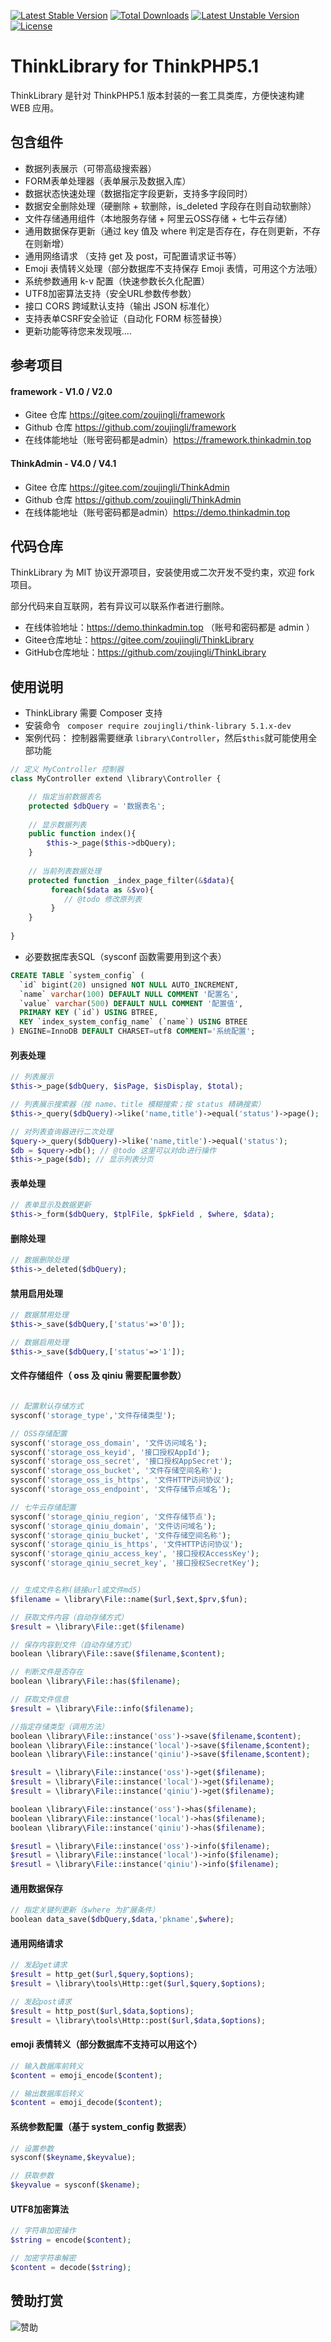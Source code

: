 [![Latest Stable Version](https://poser.pugx.org/zoujingli/think-library/v/stable)](https://packagist.org/packages/zoujingli/think-library) [![Total Downloads](https://poser.pugx.org/zoujingli/think-library/downloads)](https://packagist.org/packages/zoujingli/think-library) [![Latest Unstable Version](https://poser.pugx.org/zoujingli/think-library/v/unstable)](https://packagist.org/packages/zoujingli/think-library) [![License](https://poser.pugx.org/zoujingli/think-library/license)](https://packagist.org/packages/zoujingli/think-library)

# ThinkLibrary for ThinkPHP5.1
ThinkLibrary 是针对 ThinkPHP5.1 版本封装的一套工具类库，方便快速构建 WEB 应用。

## 包含组件
* 数据列表展示（可带高级搜索器）
* FORM表单处理器（表单展示及数据入库）
* 数据状态快速处理（数据指定字段更新，支持多字段同时）
* 数据安全删除处理（硬删除 + 软删除，is_deleted 字段存在则自动软删除）
* 文件存储通用组件（本地服务存储 + 阿里云OSS存储 + 七牛云存储）
* 通用数据保存更新（通过 key 值及 where 判定是否存在，存在则更新，不存在则新增）
* 通用网络请求 （支持 get 及 post，可配置请求证书等）
* Emoji 表情转义处理（部分数据库不支持保存 Emoji 表情，可用这个方法哦）
* 系统参数通用 k-v 配置（快速参数长久化配置）
* UTF8加密算法支持（安全URL参数传参数）
* 接口 CORS 跨域默认支持（输出 JSON 标准化）
* 支持表单CSRF安全验证（自动化 FORM 标签替换）
* 更新功能等待您来发现哦....

## 参考项目

#### framework - V1.0 / V2.0
* Gitee 仓库 https://gitee.com/zoujingli/framework
* Github 仓库 https://github.com/zoujingli/framework
* 在线体能地址（账号密码都是admin）https://framework.thinkadmin.top

#### ThinkAdmin - V4.0 / V4.1
* Gitee 仓库 https://gitee.com/zoujingli/ThinkAdmin
* Github 仓库 https://github.com/zoujingli/ThinkAdmin
* 在线体能地址（账号密码都是admin）https://demo.thinkadmin.top

## 代码仓库
 ThinkLibrary 为 MIT 协议开源项目，安装使用或二次开发不受约束，欢迎 fork 项目。
 
 部分代码来自互联网，若有异议可以联系作者进行删除。
 
 * 在线体验地址：https://demo.thinkadmin.top （账号和密码都是 admin ）
 * Gitee仓库地址：https://gitee.com/zoujingli/ThinkLibrary
 * GitHub仓库地址：https://github.com/zoujingli/ThinkLibrary

## 使用说明
* ThinkLibrary 需要 Composer 支持
* 安装命令 ` composer require zoujingli/think-library 5.1.x-dev`
* 案例代码：
控制器需要继承 `library\Controller`，然后`$this`就可能使用全部功能
```php
// 定义 MyController 控制器
class MyController extend \library\Controller {

    // 指定当前数据表名
    protected $dbQuery = '数据表名';
    
    // 显示数据列表
    public function index(){
        $this->_page($this->dbQuery);
    }
    
    // 当前列表数据处理
    protected function _index_page_filter(&$data){
         foreach($data as &$vo){
            // @todo 修改原列表
         }
    }
    
}
```
* 必要数据库表SQL（sysconf 函数需要用到这个表）
```sql
CREATE TABLE `system_config` (
  `id` bigint(20) unsigned NOT NULL AUTO_INCREMENT,
  `name` varchar(100) DEFAULT NULL COMMENT '配置名',
  `value` varchar(500) DEFAULT NULL COMMENT '配置值',
  PRIMARY KEY (`id`) USING BTREE,
  KEY `index_system_config_name` (`name`) USING BTREE
) ENGINE=InnoDB DEFAULT CHARSET=utf8 COMMENT='系统配置';
```

#### 列表处理
```php
// 列表展示
$this->_page($dbQuery, $isPage, $isDisplay, $total);

// 列表展示搜索器（按 name、title 模糊搜索；按 status 精确搜索）
$this->_query($dbQuery)->like('name,title')->equal('status')->page();

// 对列表查询器进行二次处理
$query->_query($dbQuery)->like('name,title')->equal('status');
$db = $query->db(); // @todo 这里可以对db进行操作
$this->_page($db); // 显示列表分页
```

#### 表单处理
```php
// 表单显示及数据更新
$this->_form($dbQuery, $tplFile, $pkField , $where, $data);
```

#### 删除处理
```php
// 数据删除处理
$this->_deleted($dbQuery);
```

#### 禁用启用处理
```php
// 数据禁用处理
$this->_save($dbQuery,['status'=>'0']);

// 数据启用处理
$this->_save($dbQuery,['status'=>'1']);
```

#### 文件存储组件（ oss 及 qiniu 需要配置参数）
```php

// 配置默认存储方式    
sysconf('storage_type','文件存储类型');

// OSS存储配置
sysconf('storage_oss_domain', '文件访问域名');
sysconf('storage_oss_keyid', '接口授权AppId');
sysconf('storage_oss_secret', '接口授权AppSecret');
sysconf('storage_oss_bucket', '文件存储空间名称');
sysconf('storage_oss_is_https', '文件HTTP访问协议');
sysconf('storage_oss_endpoint', '文件存储节点域名');

// 七牛云存储配置
sysconf('storage_qiniu_region', '文件存储节点');
sysconf('storage_qiniu_domain', '文件访问域名');
sysconf('storage_qiniu_bucket', '文件存储空间名称');
sysconf('storage_qiniu_is_https', '文件HTTP访问协议');
sysconf('storage_qiniu_access_key', '接口授权AccessKey');
sysconf('storage_qiniu_secret_key', '接口授权SecretKey');


// 生成文件名称(链接url或文件md5)
$filename = \library\File::name($url,$ext,$prv,$fun);

// 获取文件内容（自动存储方式）
$result = \library\File::get($filename)

// 保存内容到文件（自动存储方式）
boolean \library\File::save($filename,$content);

// 判断文件是否存在
boolean \library\File::has($filename);

// 获取文件信息
$result = \library\File::info($filename);

//指定存储类型（调用方法）
boolean \library\File::instance('oss')->save($filename,$content);
boolean \library\File::instance('local')->save($filename,$content);
boolean \library\File::instance('qiniu')->save($filename,$content);

$result = \library\File::instance('oss')->get($filename);
$result = \library\File::instance('local')->get($filename);
$result = \library\File::instance('qiniu')->get($filename);

boolean \library\File::instance('oss')->has($filename);
boolean \library\File::instance('local')->has($filename);
boolean \library\File::instance('qiniu')->has($filename);

$resutl = \library\File::instance('oss')->info($filename);
$resutl = \library\File::instance('local')->info($filename);
$resutl = \library\File::instance('qiniu')->info($filename);
```

#### 通用数据保存
```php
// 指定关键列更新（$where 为扩展条件）
boolean data_save($dbQuery,$data,'pkname',$where);
```

#### 通用网络请求
```php
// 发起get请求
$result = http_get($url,$query,$options);
$result = \library\tools\Http::get($url,$query,$options);

// 发起post请求
$result = http_post($url,$data,$options);
$result = \library\tools\Http::post($url,$data,$options);
```

#### emoji 表情转义（部分数据库不支持可以用这个）
```php
// 输入数据库前转义
$content = emoji_encode($content);

// 输出数据库后转义
$content = emoji_decode($content); 
```

#### 系统参数配置（基于 system_config 数据表）
```php
// 设置参数
sysconf($keyname,$keyvalue);

// 获取参数
$keyvalue = sysconf($kename);
```

#### UTF8加密算法
```php
// 字符串加密操作
$string = encode($content);

// 加密字符串解密
$content = decode($string);
```

## 赞助打赏

![赞助](http://static.thinkadmin.top/pay.png)
